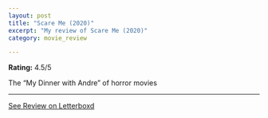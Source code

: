 ```yaml
---
layout: post
title: "Scare Me (2020)"
excerpt: "My review of Scare Me (2020)"
category: movie_review

---
```


**Rating:** 4.5/5

The “My Dinner with Andre” of horror movies

<hr>

[See Review on Letterboxd](https://boxd.it/1nHSg9)
